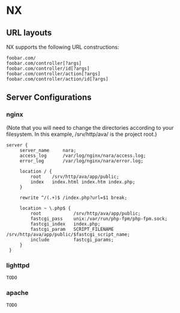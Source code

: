 # NX

## URL layouts

NX supports the following URL constructions:

    foobar.com/
    foobar.com/controller[?args]
    foobar.com/controller/id[?args]
    foobar.com/controller/action[?args]
    foobar.com/controller/action/id[?args]

## Server Configurations

### nginx

(Note that you will need to change the directories according to your filesystem.  In this example, /srv/http/ava/ is the project root.)

	server {
		 server_name     nara;
		 access_log      /var/log/nginx/nara/access.log;
		 error_log       /var/log/nginx/nara/error.log;
	 
		 location / {
			 root    /srv/http/ava/app/public;
			 index   index.html index.htm index.php;
		 }
	 
		 rewrite ^/(.+)$ /index.php?url=$1 break;

		 location ~ \.php$ {
			 root            /srv/http/ava/app/public;       
			 fastcgi_pass    unix:/var/run/php-fpm/php-fpm.sock;
			 fastcgi_index   index.php;
			 fastcgi_param   SCRIPT_FILENAME  /srv/http/ava/app/public/$fastcgi_script_name;
			 include         fastcgi_params;
		 }
	 }

### lighttpd

    TODO

### apache

    TODO
